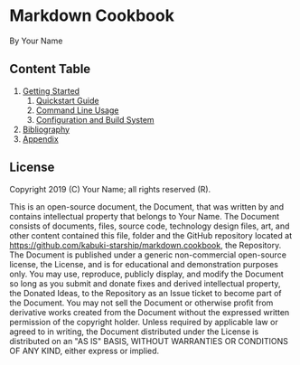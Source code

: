 # Markdown Cookbook

By Your Name

## Content Table

1. [Getting Started](./getting_started/readme.md)
   1. [Quickstart Guide](./getting_started/quickstart_guide.md)
   1. [Command Line Usage](./getting_started/command_line_usage.md)
   1. [Configuration and Build System](./getting_started/configuration_and_build_system.md)
1. [Bibliography](./bibliography/readme.md)
1. [Appendix](./appendix/readme.md)

## License

Copyright 2019 (C) Your Name; all rights reserved (R).

This is an open-source document, the Document, that was written by and contains intellectual property that belongs to Your Name. The Document consists of documents, files, source code, technology design files, art, and other content contained this file, folder and the GitHub repository located at <https://github.com/kabuki-starship/markdown.cookbook>, the Repository. The Document is published under a generic non-commercial open-source license, the License, and is for educational and demonstration purposes only. You may use, reproduce, publicly display, and modify the Document so long as you submit and donate fixes and derived intellectual property, the Donated Ideas, to the Repository as an Issue ticket to become part of the Document. You may not sell the Document or otherwise profit from derivative works created from the Document without the expressed written permission of the copyright holder. Unless required by applicable law or agreed to in writing, the Document distributed under the License is distributed on an "AS IS" BASIS, WITHOUT WARRANTIES OR CONDITIONS OF ANY KIND, either express or implied.

